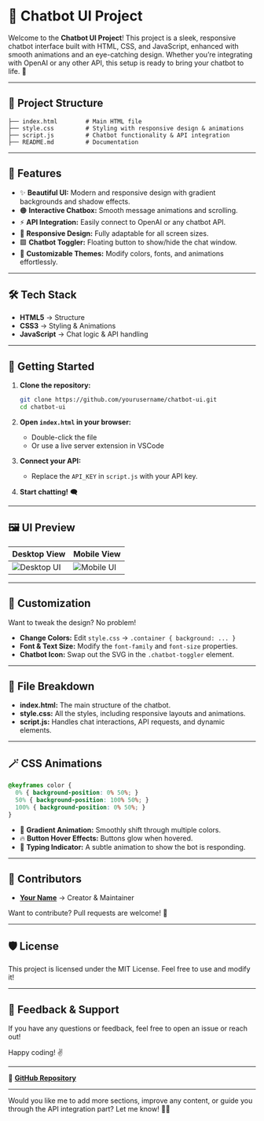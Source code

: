 # 🚀 Chatbot UI Project

Welcome to the **Chatbot UI Project**! This project is a sleek, responsive chatbot interface built with HTML, CSS, and JavaScript, enhanced with smooth animations and an eye-catching design. Whether you’re integrating with OpenAI or any other API, this setup is ready to bring your chatbot to life. 💬

---

## 📂 **Project Structure**

```
├── index.html        # Main HTML file
├── style.css         # Styling with responsive design & animations
├── script.js         # Chatbot functionality & API integration
├── README.md         # Documentation
```

---

## 🎯 **Features**

- ✨ **Beautiful UI:** Modern and responsive design with gradient backgrounds and shadow effects.
- 🟠 **Interactive Chatbox:** Smooth message animations and scrolling.
- ⚡ **API Integration:** Easily connect to OpenAI or any chatbot API.
- 📱 **Responsive Design:** Fully adaptable for all screen sizes.
- 🟩 **Chatbot Toggler:** Floating button to show/hide the chat window.
- 🎨 **Customizable Themes:** Modify colors, fonts, and animations effortlessly.

---

## 🛠️ **Tech Stack**

- **HTML5** → Structure
- **CSS3** → Styling & Animations
- **JavaScript** → Chat logic & API handling

---

## 🚀 **Getting Started**

1. **Clone the repository:**
   ```bash
   git clone https://github.com/yourusername/chatbot-ui.git
   cd chatbot-ui
   ```

2. **Open `index.html` in your browser:**
   - Double-click the file
   - Or use a live server extension in VSCode

3. **Connect your API:**
   - Replace the `API_KEY` in `script.js` with your API key.

4. **Start chatting!** 🗨️

---

## 🖼️ **UI Preview**

| Desktop View                         | Mobile View                         |
|--------------------------------------|-------------------------------------|
| ![Desktop UI](./screenshots/desktop.png) | ![Mobile UI](./screenshots/mobile.png) |

---

## 🔧 **Customization**

Want to tweak the design? No problem!

- **Change Colors:** Edit `style.css` → `.container { background: ... }`
- **Font & Text Size:** Modify the `font-family` and `font-size` properties.
- **Chatbot Icon:** Swap out the SVG in the `.chatbot-toggler` element.

---

## 📂 **File Breakdown**

- **index.html:** The main structure of the chatbot.
- **style.css:** All the styles, including responsive layouts and animations.
- **script.js:** Handles chat interactions, API requests, and dynamic elements.

---

## 🪄 **CSS Animations**

```css
@keyframes color {
  0% { background-position: 0% 50%; }
  50% { background-position: 100% 50%; }
  100% { background-position: 0% 50%; }
}
```

- 🎨 **Gradient Animation:** Smoothly shift through multiple colors.
- 🔥 **Button Hover Effects:** Buttons glow when hovered.
- 📜 **Typing Indicator:** A subtle animation to show the bot is responding.

---

## 👥 **Contributors**

- **[Your Name](https://github.com/yourusername)** → Creator & Maintainer

Want to contribute? Pull requests are welcome! 🚀

---

## 🛡️ **License**

This project is licensed under the MIT License. Feel free to use and modify it!

---

## 💬 **Feedback & Support**

If you have any questions or feedback, feel free to open an issue or reach out!

Happy coding! ✌️

---

🔗 **[GitHub Repository](https://github.com/yourusername/chatbot-ui)**

---

Would you like me to add more sections, improve any content, or guide you through the API integration part? Let me know! 🚀✨

